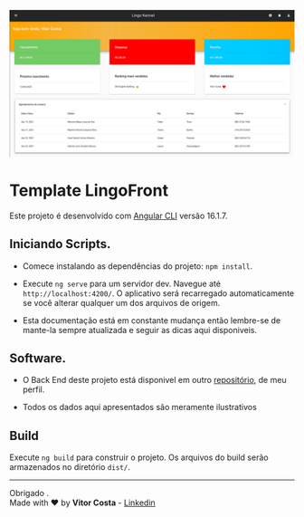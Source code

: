 ![img](/capa/dashboard.png "Capa Projeto")

# Template LingoFront

Este projeto é desenvolvido com [Angular CLI](https://github.com/angular/angular-cli) versão 16.1.7.

## Iniciando Scripts.

* Comece instalando as dependências do projeto: `npm install`.

* Execute `ng serve` para um servidor dev. Navegue até `http://localhost:4200/`. O aplicativo será recarregado automaticamente se você alterar qualquer um dos arquivos de origem.

* Esta documentação está em constante mudança então lembre-se de mante-la sempre atualizada e seguir as dicas aqui disponiveis.

## Software.

* O Back End deste projeto está disponivel em outro [repositório](https://github.com/VitorCostaTI/LingoBack), de meu perfil.

* Todos os dados aqui apresentados são meramente ilustrativos

## Build

Execute `ng build` para construir o projeto. Os arquivos do build serão armazenados no diretório `dist/`.

---

Obrigado .\
Made with :heart: by **Vitor Costa** - [Linkedin](https://www.linkedin.com/in/vitor-costa-10566b22a/)
